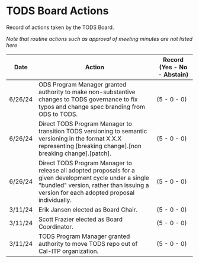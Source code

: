 # TODS Board Actions

Record of actions taken by the TODS Board.

*Note that routine actions such as approval of meeting minutes are not listed here*

| **Date** | **Action** | **Record (Yes - No - Abstain)** |
| -------- | ---------- | ---------- |
| 6/26/24 | ODS Program Manager granted authority to make non-substantive changes to TODS governance to fix typos and change spec branding from ODS to TODS. | (5 - 0 - 0) |
| 6/26/24 | Direct TODS Program Manager to transition TODS versioning to semantic versioning in the format X.X.X representing [breaking change].[non breaking change].[patch]. | (5 - 0 - 0) |
| 6/26/24 | Direct TODS Program Manager to release all adopted proposals for a given development cycle under a single "bundled" version, rather than issuing a version for each adopted proposal individually. | (5 - 0 - 0) |
| 3/11/24 | Erik Jansen elected as Board Chair. | (5 - 0 - 0) |
| 3/11/24 | Scott Frazier elected as Board Coordinator. | (5 - 0 - 0) |
| 3/11/24 | TODS Program Manager granted authority to move TODS repo out of Cal-ITP organization. | (5 - 0 - 0) |
